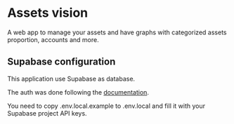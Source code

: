 # Assets vision

A web app to manage your assets and have graphs with categorized assets proportion, accounts and more.

## Supabase configuration

This application use Supabase as database.

The auth was done following the [documentation](https://supabase.com/docs/guides/getting-started/tutorials/with-nextjs).

You need to copy .env.local.example to .env.local and fill it with your Supabase project API keys.
